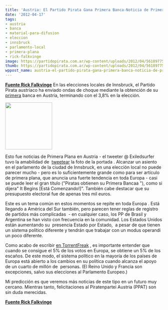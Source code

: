 ```yaml
---
title: 'Austria: El Partido Pirata Gana Primera Banca-Noticia de Primera Plana'
date: '2012-04-17'
tags:
- austria
- banca
- material-para-difusion
- eleccion
- innsbruck
- parlamento-local
- primera-plana
- rick-falkvinge
image: https://partidopirata.com.ar/wp-content/uploads/2012/04/561897755-358x480.jpg
thumb: https://partidopirata.com.ar/wp-content/uploads/2012/04/561897755-358x480-150x150.jpg
wppost_name: austria-el-partido-pirata-gana-primera-banca-noticia-de-primera-plana
---
```


<strong><a href="http://falkvinge.net/2012/04/17/austrian-pirate-party-wins-first-seat-makes-frontpage-news/" target="_blank">Fuente Rick Falkvinge</a></strong>
En las elecciones locales de Innsbruck, el Partido Pirata austríaco ha enviado ondas de choque mediante la obtención de su <a href="http://www.handelsblatt.com/politik/international/innsbruck-piraten-holen-erstes-mandat-in-oesterreich/6512668.html">primera</a> banca en Austria, terminando con el 3,8% en la elección.

<a href="https://partidopirata.com.ar/wp-content/uploads/2012/04/561897755-358x480.jpg"><img class="size-thumbnail wp-image-4070" title="561897755-358x480" src="https://partidopirata.com.ar/wp-content/uploads/2012/04/561897755-358x480-150x150.jpg" alt="" width="150" height="150" /></a>


Esto fue noticias de Primera Plana en Austria - el tweeter @ Exiledsurfer tuvo la amabilidad de  <a href="https://twitter.com/#%21/exiledsurfer/status/191883836131516417">tweetear</a> la foto de la portada . Alcanzar un asiento en el parlamento de la ciudad de Innsbruck, en una elección local no puede parecer mucho - pero es lo suficientemente grande como para ser artículo de primera plana, que anuncia una fuerte tendencia en toda Europa - casi se puede leer el gran título ("Piratas obtienen su Primera Bancaa "), como si dijera" It Begins [Está Comenzando!]". También cabe destacar que su presupuesto electoral fue de apenas tres mil euros.

Este es un tema común en estos momentos se repite en toda Europa . Está llegando a América del Sur también, pero parecen tener reglas de registro de partidos más complicadas  - en cualquier caso, los PP de Brasil y Argentina se han visto con frecuencia en la comunidad. Los Estados Unidos están aumentando su  presencia Estado por Estado,  a pesar de que tienen un sistema político diferente y tendrán que trabajar con un modus operandi un poco diferente.

Como acabo de escribir <a href="https://partidopirata.com.ar/4066/impresiones-de-la-conferencia-internacional-de-partidos-piratas-de-praga">en TorrentFreak</a> , es importante entender que cuando se consigue el 5% de los votos en Europa, se obtiene un 5% de los escaños. De este modo, el sistema político en la mayoría de los países de Europa está abierto a los cambios en su política cuando alcanza el apoyo de un cuarto de millón de  personas. (El Reino Unido y Francia son excepciones, salvo sus elecciones al Parlamento Europeo.)

Mi predicción es que veremos más noticias de este tipo en un futuro muy cercano. Mientras tanto, felicitaciones al Piratenpartei Austria (PPAT) son sin duda merecidas.

<strong><a href="http://falkvinge.net/2012/04/17/austrian-pirate-party-wins-first-seat-makes-frontpage-news/" target="_blank">Fuente Rick Falkvinge</a></strong>

